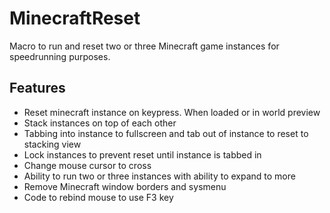 # MinecraftReset

Macro to run and reset two or three Minecraft game instances for speedrunning purposes.

## Features
* Reset minecraft instance on keypress. When loaded or in world preview
* Stack instances on top of each other
* Tabbing into instance to fullscreen and tab out of instance to reset to stacking view
* Lock instances to prevent reset until instance is tabbed in
* Change mouse cursor to cross
* Ability to run two or three instances with ability to expand to more
* Remove Minecraft window borders and sysmenu
* Code to rebind mouse to use F3 key
